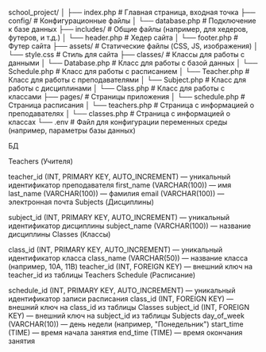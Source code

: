 school_project/
│
├── index.php               # Главная страница, входная точка
├── config/                 # Конфигурационные файлы
│   └── database.php        # Подключение к базе данных
├── includes/               # Общие файлы (например, для хедеров, футеров, и т.д.)
│   └── header.php          # Хедер сайта
│   └── footer.php          # Футер сайта
├── assets/                 # Статические файлы (CSS, JS, изображения)
│   └── style.css           # Стиль для сайта
├── classes/                # Классы для работы с данными
│   └── Database.php        # Класс для работы с базой данных
│   └── Schedule.php        # Класс для работы с расписанием
│   └── Teacher.php         # Класс для работы с преподавателями
│   └── Subject.php         # Класс для работы с дисциплинами
│   └── Class.php           # Класс для работы с классами
├── pages/                  # Страницы приложения
│   └── schedule.php        # Страница расписания
│   └── teachers.php        # Страница с информацией о преподавателях
│   └── classes.php         # Страница с информацией о классах
└── .env                    # Файл для конфигурации переменных среды (например, параметры базы данных)


БД

Teachers (Учителя)

teacher_id (INT, PRIMARY KEY, AUTO_INCREMENT) — уникальный идентификатор преподавателя
first_name (VARCHAR(100)) — имя
last_name (VARCHAR(100)) — фамилия
email (VARCHAR(100)) — электронная почта
Subjects (Дисциплины)

subject_id (INT, PRIMARY KEY, AUTO_INCREMENT) — уникальный идентификатор дисциплины
subject_name (VARCHAR(100)) — название дисциплины
Classes (Классы)

class_id (INT, PRIMARY KEY, AUTO_INCREMENT) — уникальный идентификатор класса
class_name (VARCHAR(50)) — название класса (например, 10A, 11B)
teacher_id (INT, FOREIGN KEY) — внешний ключ на teacher_id из таблицы Teachers
Schedule (Расписание)

schedule_id (INT, PRIMARY KEY, AUTO_INCREMENT) — уникальный идентификатор записи расписания
class_id (INT, FOREIGN KEY) — внешний ключ на class_id из таблицы Classes
subject_id (INT, FOREIGN KEY) — внешний ключ на subject_id из таблицы Subjects
day_of_week (VARCHAR(10)) — день недели (например, "Понедельник")
start_time (TIME) — время начала занятия
end_time (TIME) — время окончания занятия